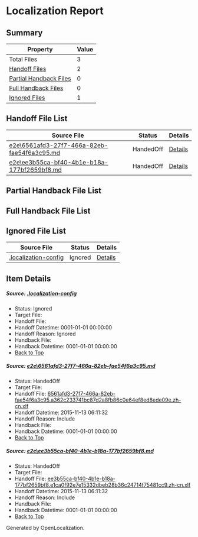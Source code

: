 # <a name='report-top'></a> Localization Report

## Summary
 Property | Value 
 -------- | ----- 
 Total Files | 3
[ Handoff Files ](#handoff-list)| 2
[ Partial Handback Files ](#partial-handback-list)| 0
[ Full Handback Files ](#full-handback-list)| 0
[ Ignored Files ](#ignored-list)| 1

## <a name='handoff-list'></a> Handoff File List
 Source File | Status | Details 
 ----------- | ------ | ------- 
 [e2e\6561afd3-27f7-466a-82eb-fae54f6a3c95.md](https://github.com/OpenLocalizationTest/oltest/blob/10d8edc1e148899e5d2fdc633a13145012340c63/e2e/6561afd3-27f7-466a-82eb-fae54f6a3c95.md) | HandedOff | [Details](#8d13457e608d6d2ce5b31ba6c1fb7be84dc2736c1)
 [e2e\ee3b55ca-bf40-4b1e-b18a-177bf2659bf8.md](https://github.com/OpenLocalizationTest/oltest/blob/10d8edc1e148899e5d2fdc633a13145012340c63/e2e/ee3b55ca-bf40-4b1e-b18a-177bf2659bf8.md) | HandedOff | [Details](#e7d466162340aed13a00af1944c367be7df499342)

## <a name='partial-handback-list'></a> Partial Handback File List

## <a name='handback-list'></a> Full Handback File List

## <a name='ignored-list'></a> Ignored File List
 Source File | Status | Details 
 ----------- | ------ | ------- 
 [.localization-config](https://github.com/OpenLocalizationTest/oltest/blob/10d8edc1e148899e5d2fdc633a13145012340c63/.localization-config) | Ignored | [Details](#048a0e657b81f2e30d1cbef1ba533f0de3ca11c40)

## Item Details
##### <a name='048a0e657b81f2e30d1cbef1ba533f0de3ca11c40'></a> Source: [.localization-config](https://github.com/OpenLocalizationTest/oltest/blob/10d8edc1e148899e5d2fdc633a13145012340c63/.localization-config)
* Status: Ignored
* Target File: 
* Handoff File: 
* Handoff Datetime: 0001-01-01 00:00:00
* Handoff Reason: Ignored
* Handback File: 
* Handback Datetime: 0001-01-01 00:00:00
* [Back to Top](#report-top)

##### <a name='8d13457e608d6d2ce5b31ba6c1fb7be84dc2736c1'></a> Source: [e2e\6561afd3-27f7-466a-82eb-fae54f6a3c95.md](https://github.com/OpenLocalizationTest/oltest/blob/10d8edc1e148899e5d2fdc633a13145012340c63/e2e/6561afd3-27f7-466a-82eb-fae54f6a3c95.md)
* Status: HandedOff
* Target File: 
* Handoff File: [6561afd3-27f7-466a-82eb-fae54f6a3c95.a362c233741bc87d2a8fb86c0e64ef8ed8ede09e.zh-cn.xlf](https://github.com/OpenLocalizationTestOrg/olhandoff/blob/e931ae961991a2a1fd81037de07850037d57c9d4/ol-handoff/OpenLocalizationTestOrg/oltest.zh-cn/yanz/6561afd3-27f7-466a-82eb-fae54f6a3c95.a362c233741bc87d2a8fb86c0e64ef8ed8ede09e.zh-cn.xlf)
* Handoff Datetime: 2015-11-13 06:11:32
* Handoff Reason: Include
* Handback File: 
* Handback Datetime: 0001-01-01 00:00:00
* [Back to Top](#report-top)

##### <a name='e7d466162340aed13a00af1944c367be7df499342'></a> Source: [e2e\ee3b55ca-bf40-4b1e-b18a-177bf2659bf8.md](https://github.com/OpenLocalizationTest/oltest/blob/10d8edc1e148899e5d2fdc633a13145012340c63/e2e/ee3b55ca-bf40-4b1e-b18a-177bf2659bf8.md)
* Status: HandedOff
* Target File: 
* Handoff File: [ee3b55ca-bf40-4b1e-b18a-177bf2659bf8.e1ca0f92e7e15332dbeb28b36c24714f75481cc9.zh-cn.xlf](https://github.com/OpenLocalizationTestOrg/olhandoff/blob/e931ae961991a2a1fd81037de07850037d57c9d4/ol-handoff/OpenLocalizationTestOrg/oltest.zh-cn/yanz/ee3b55ca-bf40-4b1e-b18a-177bf2659bf8.e1ca0f92e7e15332dbeb28b36c24714f75481cc9.zh-cn.xlf)
* Handoff Datetime: 2015-11-13 06:11:32
* Handoff Reason: Include
* Handback File: 
* Handback Datetime: 0001-01-01 00:00:00
* [Back to Top](#report-top)


Generated by OpenLocalization.
